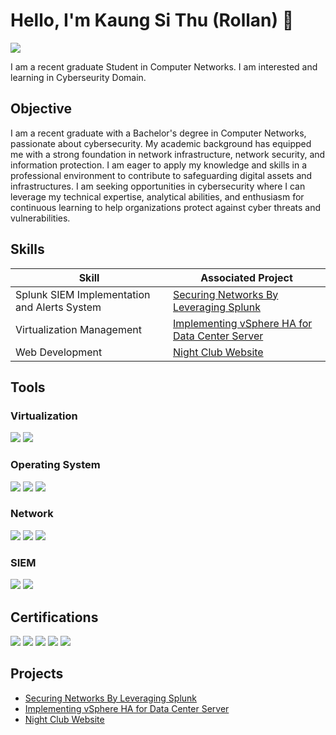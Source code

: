 # Hello, I'm Kaung Si Thu (Rollan) 👋
<a href="https://www.linkedin.com/in/kaung-si-thu-609981256/"><img src="https://img.shields.io/badge/-LinkedIn-0072b1?&style=for-the-badge&logo=linkedin&logoColor=white" /></a>

I am a recent graduate Student in Computer Networks. I am interested and learning in Cyberseurity Domain.

## Objective
I am a recent graduate with a Bachelor's degree in Computer Networks, passionate about cybersecurity. My academic background has equipped me with a strong foundation in network infrastructure, network security, and information protection. I am eager to apply my knowledge and skills in a professional environment to contribute to safeguarding digital assets and infrastructures. I am seeking opportunities in cybersecurity where I can leverage my technical expertise, analytical abilities, and enthusiasm for continuous learning to help organizations protect against cyber threats and vulnerabilities.


## Skills

| Skill                                         | Associated Project         |
|-----------------------------------------------|----------------------------|
| Splunk SIEM Implementation and Alerts System          | <a href="https://github.com/Rollan19/Securing-Networks-By-Leveraging-Splunk">Securing Networks By Leveraging Splunk</a>|
| Virtualization Management | <a href="https://github.com/kaungsithu19/Implementing-vSphere-HA-for-Data-Center-Server">Implementing vSphere HA for Data Center Server</a>|
| Web Development | <a href="https://https://github.com/kaungsithu19/Night_club-Website">Night Club Website</a>|

## Tools

### Virtualization
<div>
    <img src="https://img.shields.io/badge/-VMware-007DBA?&style=for-the-badge&logo=VMware&logoColor=white" />
    <img src="https://img.shields.io/badge/-VirtualBox-000000?&style=for-the-badge&logo=VirtualBox&logoColor=white" />
</div>

### Operating System
<div>
    <img src="https://img.shields.io/badge/-Linux%20RedHat-EE0000?style=for-the-badge&logo=Red%20Hat&logoColor=white" />
    <img src="https://img.shields.io/badge/-CentOS-262577?style=for-the-badge&logo=CentOS&logoColor=white" />
    <img src="https://img.shields.io/badge/-Windows-0078D6?style=for-the-badge&logo=windows&logoColor=white" />
</div>

### Network
<div>
    <img src="https://img.shields.io/badge/-MTCNA-1679A7?&style=for-the-badge&logo=MikroTik&logoColor=white" />
    <img src="https://img.shields.io/badge/-Cisco%20Packet%20Tracer-003366?&style=for-the-badge&logo=Cisco&logoColor=white" />
    <img src="https://img.shields.io/badge/-Wireshark-777BB4?&style=for-the-badge&logo=Wireshark&logoColor=white" />
</div>

### SIEM
<div>
    <img src="https://img.shields.io/badge/-Splunk-000000?&style=for-the-badge&logo=Splunk&logoColor=white" />
    <img src="https://img.shields.io/badge/-Elastic-005571?&style=for-the-badge&logo=Elastic&logoColor=white" />
</div>

## Certifications
<div>
<img src="https://img.shields.io/badge/-MTCNA-1679A7?&style=for-the-badge&logo=MikroTik&logoColor=white" />
<img src="https://img.shields.io/badge/-CC%20from%20ISC2-003A6E?&style=for-the-badge&logo=ISC2&logoColor=white" />
<img src="https://img.shields.io/badge/-Mastercard%20from%20Forage-CC0000?&style=for-the-badge&logo=Mastercard&logoColor=white" />
<img src="https://img.shields.io/badge/-SOC%20Level%201%20from%20TryHackMe-02a641?&style=for-the-badge&logo=TryHackMe&logoColor=white" />
<img src="https://img.shields.io/badge/-Cloud%20Avatrix%20Multi--Cloud%20Certification-FF6600?style=for-the-badge&logo=aviatrix&logoColor=white" />

</div>

## Projects
- <a href="https://github.com/Rollan19/Securing-Networks-By-Leveraging-Splunk">Securing Networks By Leveraging Splunk</a>
- <a href="https://github.com/kaungsithu19/Implementing-vSphere-HA-for-Data-Center-Server">Implementing vSphere HA for Data Center Server</a>
- <a href="https://https://github.com/kaungsithu19/Night_club-Website">Night Club Website</a>
